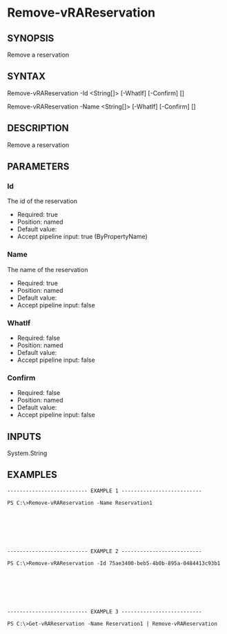 # Remove-vRAReservation

## SYNOPSIS
    
Remove a reservation

## SYNTAX
 Remove-vRAReservation -Id <String[]> [-WhatIf] [-Confirm] [<CommonParameters>] Remove-vRAReservation -Name <String[]> [-WhatIf] [-Confirm] [<CommonParameters>]    

## DESCRIPTION

Remove a reservation

## PARAMETERS


### Id

The id of the reservation

* Required: true
* Position: named
* Default value: 
* Accept pipeline input: true (ByPropertyName)

### Name

The name of the reservation

* Required: true
* Position: named
* Default value: 
* Accept pipeline input: false

### WhatIf


* Required: false
* Position: named
* Default value: 
* Accept pipeline input: false

### Confirm


* Required: false
* Position: named
* Default value: 
* Accept pipeline input: false

## INPUTS

System.String

## EXAMPLES
```
-------------------------- EXAMPLE 1 --------------------------

PS C:\>Remove-vRAReservation -Name Reservation1







-------------------------- EXAMPLE 2 --------------------------

PS C:\>Remove-vRAReservation -Id 75ae3400-beb5-4b0b-895a-0484413c93b1







-------------------------- EXAMPLE 3 --------------------------

PS C:\>Get-vRAReservation -Name Reservation1 | Remove-vRAReservation
```

